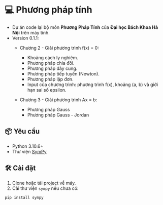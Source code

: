 # 💻 Phương pháp tính

 - Dự án code lại bộ môn **Phương Pháp Tính** của **Đại học Bách Khoa Hà Nội** trên máy tính.
 - Version 0.1.1:
    - Chương 2 - Giải phương trình f(x) = 0:
        - Khoảng cách ly nghiệm.
        - Phương pháp chia đôi.
        - Phương pháp dây cung.
        - Phương pháp tiếp tuyến (Newton).
        - Phương pháp lặp đơn.
        - Input của chương trình: phương trình f(x), khoảng (a, b) và giới hạn sai số epsilon.

    - Chương 3 - Giải phương trình Ax = b:
        - Phương pháp Gauss
        - Phương pháp Gauss - Jordan

## 📦 Yêu cầu

- Python 3.10.6+
- Thư viện [SymPy](https://www.sympy.org/en/index.html)

## 🛠 Cài đặt

1. Clone hoặc tải project về máy.
2. Cài thư viện `sympy` nếu chưa có:

```bash
pip install sympy

